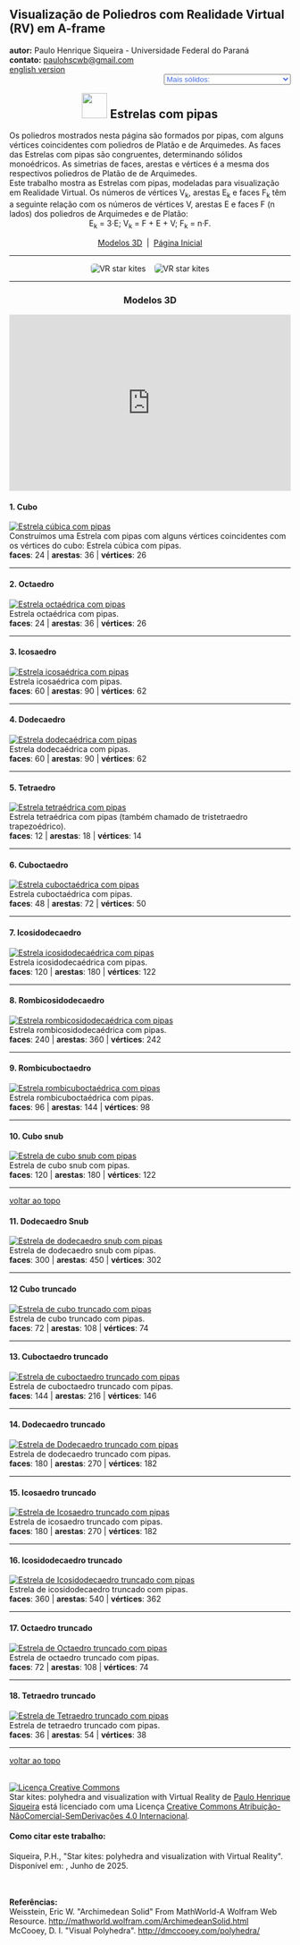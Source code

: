 <link rel="stylesheet" href="../../scripts/style.css">
<meta charset="utf-8">
<link rel="icon" type="image/png" href="../vr/salas/imagens/icone.png">
<h2>Visualização de Poliedros com Realidade Virtual (RV) em A-frame</h2>
<b>autor:</b> Paulo Henrique Siqueira - Universidade Federal do Paraná
<br><b>contato:</b> <a href="#"> paulohscwb@gmail.com </a>
<br><a href="https://paulohscwb.github.io/polyhedra3/kites/">english version</a>
<form style="margin: 0 auto; float:right; text-align:right; width:100%; margin-bottom:15px;">
	<select id="url" onchange="urlHandler(this.value)" style="color:royalblue;">
		<option disabled selected>Mais sólidos:</option>
		<option value="../../catalangems/pt-br/">Gemas de Catalan</option>
		<option value="../../dragon-archimedes/pt-br/">Fractais do dragão de Arquimedes</option>
		<option disabled value="../../kites/pt-br/">Estrelas com pipas</option>
		<option value="../../araucaria/pt-br/">Araucárias com poliedros</option>
		<!--<option value="../../fractal-catalan/pt-br/">Fractais de Catalan</option>
		<option value="../../deltahedra/pt-br/">Deltaedros</option>
		<option value="../../unicorn-platonic/pt-br/">Fractais do unicórnio de Platão</option>
		<option value="../../dragon-catalan/pt-br/">Fractais do dragão de Catalan</option>
		<option value="../../fractalnonconvex1/pt-br/">Fractais de poliedros não convexos</option>
		<option value="../../truncated-archimedes/pt-br/">Poliedros Arquimedianos truncados</option>
		<option value="../../unicorn-catalan/pt-br/">Fractais do unicórnio de Catalan</option>
		<option value="../../dragon-nonconvex/pt-br/">Fractais de dragão de poliedros não convexos</option>
		<option value="../../fractalnonconvex2/pt-br/">Fractais de poliedros não convexos 2</option>
		<option value="../../unicorn-archimedes/pt-br/">Fractais do unicórnio de Arquimedes</option>
		<option value="../../fractalnonconvex3/pt-br/">Fractais de poliedros não convexos 3</option>
		<option value="../../truncated-catalan/pt-br/">Poliedros de Catalan truncados</option>
		<option value="../../unicorn-nonconvex1/pt-br/">Fractais do unicórnio de poliedros não convexos</option>
		<option value="../../dragon-nonconvex2/pt-br/">Fractais de dragão de poliedros não convexos 2</option>
		<option value="../../unicorn-nonconvex2/pt-br/">Fractais do unicórnio de poliedros não convexos 2</option>
		<option value="../../fractalnonconvex4/pt-br/">Fractais de poliedros não convexos 4</option>
		<option value="../../dragon-nonconvex3/pt-br/">Fractais de dragão de poliedros não convexos 3</option>
		<option value="../../fractalnonconvex5/pt-br/">Fractais de poliedros não convexos 5</option>
		<option value="../../unicorn-nonconvex3/pt-br/">Fractais do unicórnio de poliedros não convexos 3</option>
		<option value="../../fractalnonconvex6/pt-br/">Fractais de poliedros não convexos 6</option>-->
	</select>
</form>
<script>
function urlHandler(value) {                               
    window.location.assign(`${value}`);
}
</script>

<p id="p1"></p>
  <h2 align="center"><img src="../vr/salas/imagens/icone.png" style="margin-bottom:-10px" width="45"> Estrelas com pipas</h2>
  Os poliedros mostrados nesta página são formados por pipas, com alguns vértices coincidentes com poliedros de Platão e de Arquimedes. As faces das Estrelas com pipas são congruentes, determinando sólidos monoédricos. As simetrias de faces, arestas e vértices é a mesma dos respectivos poliedros de Platão de de Arquimedes.
<br>Este trabalho mostra as Estrelas com pipas, modeladas para visualização em Realidade Virtual. Os números de vértices V<sub>k</sub>, arestas E<sub>k</sub> e faces F<sub>k</sub> têm a seguinte relação com os números de vértices V, arestas E e faces F (n lados) dos poliedros de Arquimedes e de Platão:
<br><center>E<sub>k</sub> = 3&middot;E; V<sub>k</sub> = F + E + V; F<sub>k</sub> = n&middot;F.</center>
 <p align="center"><a href="#m3d">Modelos 3D</a><span>&nbsp;&nbsp;|&nbsp;&nbsp;</span><a href="../../pt-br/">Página Inicial</a></p>
<hr>
  <p align="center"><img src="../vr/salas/videos/kites1.gif" style="max-width: 45%; border-radius:5px; margin-right:15px" loading="lazy" alt="VR star kites"/><img src="../vr/salas/videos/kites2.gif" style="max-width: 45%; border-radius:5px;" loading="lazy" alt="VR star kites"/></p> 
<hr>
<h3 id="m3d" align="center">Modelos 3D</h3>
<iframe width="560" height="315" style="max-width:100%" src="https://www.youtube.com/embed/videoseries?list=PLy0I_lGW8HxXE37-GzEiObaiU6cwZwb6y" title="YouTube video player" frameborder="0" allow="accelerometer; autoplay; clipboard-write; encrypted-media; gyroscope; picture-in-picture; web-share" allowfullscreen></iframe>
<h4>1. Cubo</h4>
<a href="../vr/cube_kites.htm" target="_blank" title="modelo 3D" class="fotoA"><img src="../ar/1A.png" class="foto" alt="Estrela cúbica com pipas"></a>
 <br>Construímos uma Estrela com pipas com alguns vértices coincidentes com os vértices do cubo: Estrela cúbica com pipas.
 <br><b>faces</b>: 24 | <b>arestas</b>: 36 | <b>vértices</b>: 26
 <br>
<hr>
<h4>2. Octaedro</h4>
<a href="../vr/octa_kites.htm" target="_blank" title="modelo 3D" class="fotoA"><img src="../ar/2A.png" class="foto" alt="Estrela octaédrica com pipas"></a>
 <br>Estrela octaédrica com pipas.
 <br><b>faces</b>: 24 | <b>arestas</b>: 36 | <b>vértices</b>: 26
 <br>
<hr>
<h4>3. Icosaedro</h4>
<a href="../vr/ico_kites.htm" target="_blank" title="modelo 3D" class="fotoA"><img src="../ar/3A.png" class="foto" alt="Estrela icosaédrica com pipas"></a>
 <br>Estrela icosaédrica com pipas.
 <br><b>faces</b>: 60 | <b>arestas</b>: 90 | <b>vértices</b>: 62
 <br>
<hr>
<h4>4. Dodecaedro</h4>
<a href="../vr/dode_kites.htm" target="_blank" title="modelo 3D" class="fotoA"><img src="../ar/4A.png" class="foto" alt="Estrela dodecaédrica com pipas"></a>
 <br>Estrela dodecaédrica com pipas.
 <br><b>faces</b>: 60 | <b>arestas</b>: 90 | <b>vértices</b>: 62
 <br>
<hr>
<h4>5. Tetraedro</h4>
<a href="../vr/tetra_kites.htm" target="_blank" title="modelo 3D" class="fotoA"><img src="../ar/0A.png" class="foto" alt="Estrela tetraédrica com pipas"></a>
 <br>Estrela tetraédrica com pipas (também chamado de tristetraedro trapezoédrico).
 <br><b>faces</b>: 12 | <b>arestas</b>: 18 | <b>vértices</b>: 14
 <br>
<hr>
<h4>6. Cuboctaedro</h4>
<a href="../vr/Cuboctahedron.htm" target="_blank" title="modelo 3D" class="fotoA"><img src="../ar/5A.png" class="foto" alt="Estrela cuboctaédrica com pipas"></a>
 <br>Estrela cuboctaédrica com pipas.
 <br><b>faces</b>: 48 | <b>arestas</b>: 72 | <b>vértices</b>: 50
 <br>
<hr>
<h4>7. Icosidodecaedro</h4>
<a href="../vr/Icosidodecahedron.htm" target="_blank" title="modelo 3D" class="fotoA"><img src="../ar/6A.png" class="foto" alt="Estrela icosidodecaédrica com pipas"></a>
 <br>Estrela icosidodecaédrica com pipas.
 <br><b>faces</b>: 120 | <b>arestas</b>: 180 | <b>vértices</b>: 122
 <br>
<hr>
<h4>8. Rombicosidodecaedro</h4>
<a href="../vr/Rhombicosidodecahedron.htm" target="_blank" title="modelo 3D" class="fotoA"><img src="../ar/7A.png" class="foto" alt="Estrela rombicosidodecaédrica com pipas"></a>
 <br>Estrela rombicosidodecaédrica com pipas.
 <br><b>faces</b>: 240 | <b>arestas</b>: 360 | <b>vértices</b>: 242
 <br>
<hr>
<h4>9. Rombicuboctaedro</h4>
<a href="../vr/Rhombicuboctahedron.htm" target="_blank" title="modelo 3D" class="fotoA"><img src="../ar/8A.png" class="foto" alt="Estrela rombicuboctaédrica com pipas"></a>
 <br>Estrela rombicuboctaédrica com pipas.
 <br><b>faces</b>: 96 | <b>arestas</b>: 144 | <b>vértices</b>: 98
 <br>
<hr>
<h4>10. Cubo snub</h4>
<a href="../vr/Snub_Cube.htm" target="_blank" title="modelo 3D" class="fotoA"><img src="../ar/9A.png" class="foto" alt="Estrela de cubo snub com pipas"></a>
 <br>Estrela de cubo snub com pipas.
 <br><b>faces</b>: 120 | <b>arestas</b>: 180 | <b>vértices</b>: 122
 <br>
<hr>
<p class="topop"><a href="#p1" class="topo">voltar ao topo</a></p>
<h4>11. Dodecaedro Snub</h4>
<a href="../vr/Snub_Dodecahedron.htm" target="_blank" title="modelo 3D" class="fotoA"><img src="../ar/10A.png" class="foto" alt="Estrela de dodecaedro snub com pipas"></a>
 <br>Estrela de dodecaedro snub com pipas.
 <br><b>faces</b>: 300 | <b>arestas</b>: 450 | <b>vértices</b>: 302
 <br>
<hr>
<h4>12 Cubo truncado</h4>
<a href="../vr/Truncated_Cube.htm" target="_blank" title="modelo 3D" class="fotoA"><img src="../ar/11A.png" class="foto" alt="Estrela de cubo truncado com pipas"></a>
 <br>Estrela de cubo truncado com pipas.
 <br><b>faces</b>: 72 | <b>arestas</b>: 108 | <b>vértices</b>: 74
 <br>
<hr>
<h4>13. Cuboctaedro truncado</h4>
<a href="../vr/Truncated_Cuboctahedron.htm" target="_blank" title="modelo 3D" class="fotoA"><img src="../ar/12A.png" class="foto" alt="Estrela de cuboctaedro truncado com pipas"></a>
 <br>Estrela de cuboctaedro truncado com pipas.
 <br><b>faces</b>: 144 | <b>arestas</b>: 216 | <b>vértices</b>: 146
 <br>
<hr>
<h4>14. Dodecaedro truncado</h4>
<a href="../vr/Truncated_Dodecahedron.htm" target="_blank" title="modelo 3D" class="fotoA"><img src="../ar/13A.png" class="foto" alt="Estrela de Dodecaedro truncado com pipas"></a>
 <br>Estrela de dodecaedro truncado com pipas.
 <br><b>faces</b>: 180 | <b>arestas</b>: 270 | <b>vértices</b>: 182
 <br>
<hr>
<h4>15. Icosaedro truncado</h4>
<a href="../vr/Truncated_Icosahedron.htm" target="_blank" title="modelo 3D" class="fotoA"><img src="../ar/14A.png" class="foto" alt="Estrela de Icosaedro truncado com pipas"></a>
 <br>Estrela de icosaedro truncado com pipas.
 <br><b>faces</b>: 180 | <b>arestas</b>: 270 | <b>vértices</b>: 182
 <br>
<hr>
<h4>16. Icosidodecaedro truncado</h4>
<a href="../vr/Truncated_Icosidodecahedron.htm" target="_blank" title="modelo 3D" class="fotoA"><img src="../ar/15A.png" class="foto" alt="Estrela de Icosidodecaedro truncado com pipas"></a>
 <br>Estrela de icosidodecaedro truncado com pipas.
 <br><b>faces</b>: 360 | <b>arestas</b>: 540 | <b>vértices</b>: 362
 <br>
<hr>
<h4>17. Octaedro truncado</h4>
<a href="../vr/Truncated_Octahedron.htm" target="_blank" title="modelo 3D" class="fotoA"><img src="../ar/16A.png" class="foto" alt="Estrela de Octaedro truncado com pipas"></a>
 <br>Estrela de octaedro truncado com pipas.
 <br><b>faces</b>: 72 | <b>arestas</b>: 108 | <b>vértices</b>: 74
 <br>
<hr>
<h4>18. Tetraedro truncado</h4>
<a href="../vr/Truncated_Tetrahedron.htm" target="_blank" title="modelo 3D" class="fotoA"><img src="../ar/17A.png" class="foto" alt="Estrela de Tetraedro truncado com pipas"></a>
 <br>Estrela de tetraedro truncado com pipas.
 <br><b>faces</b>: 36 | <b>arestas</b>: 54 | <b>vértices</b>: 38
 <br>
<hr>
<p class="topop"><a href="#p1" class="topo">voltar ao topo</a></p>

<br><a rel="license" href="http://creativecommons.org/licenses/by-nc-nd/4.0/"><img alt="Licença Creative Commons" style="border-width:0" src="https://i.creativecommons.org/l/by-nc-nd/4.0/88x31.png" loading="lazy"/></a><br /><span xmlns:dct="http://purl.org/dc/terms/" property="dct:title">Star kites: polyhedra and visualization with Virtual Reality</span> de <a xmlns:cc="http://creativecommons.org/ns#" href="https://paulohscwb.github.io/polyhedra3/kites/pt-br/" property="cc:attributionName" rel="cc:attributionURL">Paulo Henrique Siqueira</a> está licenciado com uma Licença <a rel="license" href="http://creativecommons.org/licenses/by-nc-nd/4.0/">Creative Commons Atribuição-NãoComercial-SemDerivações 4.0 Internacional</a>.

<h4>Como citar este trabalho:</h4> 
<p>Siqueira, P.H., "Star kites: polyhedra and visualization with Virtual Reality". Disponível em: <https://paulohscwb.github.io/polyhedra3/kites/pt-br/>, Junho de 2025.</p>
<!--<a target="_blank" href="https://doi.org/10.5281/zenodo.14502405"><img src="https://zenodo.org/badge/DOI/10.5281/zenodo.14502405.svg" alt="DOI"></a>-->
<br><br><b>Referências:</b>
<br>Weisstein, Eric W. "Archimedean Solid" From MathWorld-A Wolfram Web Resource. <a href="http://mathworld.wolfram.com/ArchimedeanSolid.html" target="_blank">http://mathworld.wolfram.com/ArchimedeanSolid.html</a>
<br>McCooey, D. I. "Visual Polyhedra". <a href="http://dmccooey.com/polyhedra/" target="_blank">http://dmccooey.com/polyhedra/</a>
